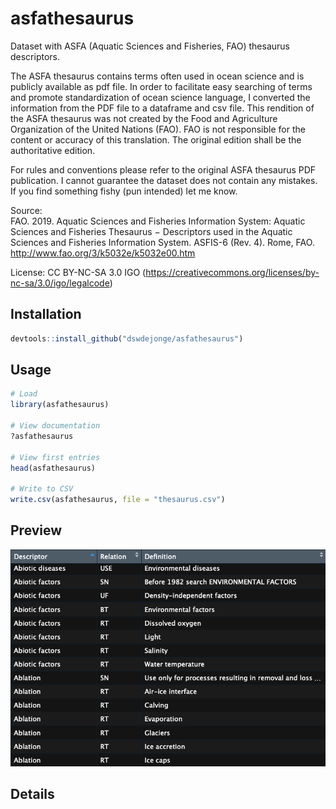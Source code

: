 # asfathesaurus

Dataset with ASFA (Aquatic Sciences and Fisheries, FAO) thesaurus descriptors.

The ASFA thesaurus contains terms often used in ocean science and is publicly available as pdf file. In order to facilitate easy searching of terms and promote standardization of ocean science language, I converted the information from the PDF file to a dataframe and csv file. This rendition of the ASFA thesaurus was not created by the Food and Agriculture Organization of the United Nations (FAO). FAO is not responsible for the content or accuracy of this translation. The original edition shall be the authoritative edition.

For rules and conventions please refer to the original ASFA thesaurus PDF publication. I cannot guarantee the dataset does not contain any mistakes. If you find something fishy (pun intended) let me know.

Source:  
FAO. 2019. Aquatic Sciences and Fisheries Information System: Aquatic Sciences and Fisheries Thesaurus − Descriptors used in the Aquatic Sciences and Fisheries Information System. ASFIS-6 (Rev. 4). Rome, FAO. http://www.fao.org/3/k5032e/k5032e00.htm

License:
CC BY-NC-SA 3.0 IGO (https://creativecommons.org/licenses/by-nc-sa/3.0/igo/legalcode)

## Installation
``` r
devtools::install_github("dswdejonge/asfathesaurus")
```

## Usage
``` r
# Load
library(asfathesaurus)

# View documentation
?asfathesaurus

# View first entries
head(asfathesaurus)

# Write to CSV
write.csv(asfathesaurus, file = "thesaurus.csv")
```

## Preview
![preview](https://raw.githubusercontent.com/dswdejonge/asfathesaurus/master/data-raw/preview.png)  

## Details
